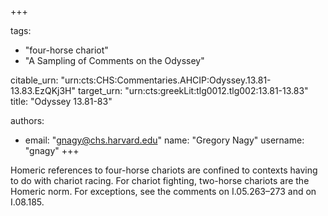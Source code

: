 +++

tags:
- "four-horse chariot"
- "A Sampling of Comments on the Odyssey"

citable_urn: "urn:cts:CHS:Commentaries.AHCIP:Odyssey.13.81-13.83.EzQKj3H"
target_urn: "urn:cts:greekLit:tlg0012.tlg002:13.81-13.83"
title: "Odyssey 13.81-83"

authors:
- email: "gnagy@chs.harvard.edu"
  name: "Gregory Nagy"
  username: "gnagy"
+++

<p>Homeric references to four-horse chariots are confined to contexts having to do with chariot racing. For chariot fighting, two-horse chariots are the Homeric norm. For exceptions, see the comments on I.05.263–273 and on I.08.185.  </p>